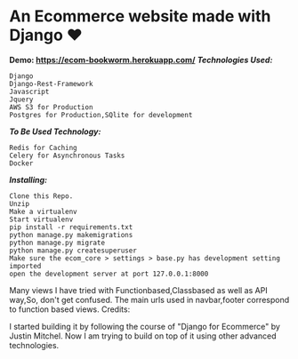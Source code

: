 # An Ecommerce website made with Django ❤️

**Demo: https://ecom-bookworm.herokuapp.com/**
***Technologies Used:***

    Django
    Django-Rest-Framework
    Javascript
    Jquery
    AWS S3 for Production
    Postgres for Production,SQlite for development

***To Be Used Technology:***

    Redis for Caching
    Celery for Asynchronous Tasks
    Docker

***Installing:***

    Clone this Repo.
    Unzip
    Make a virtualenv
    Start virtualenv
    pip install -r requirements.txt
    python manage.py makemigrations
    python manage.py migrate
    python manage.py createsuperuser
    Make sure the ecom_core > settings > base.py has development setting imported
    open the development server at port 127.0.0.1:8000

Many views I have tried with Functionbased,Classbased as well as API way,So, don't get confused. The main urls used in navbar,footer correspond to function based views.
Credits:

I started building it by following the course of "Django for Ecommerce" by Justin Mitchel. Now I am trying to build on top of it using other advanced technologies.

    
